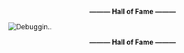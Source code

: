 **<p align="center">——— Hall of Fame ———</p>**
<img src="https://github.com/P0L3NARUBA/.github/assets/146978592/f9da16a1-3854-4ea9-900d-5a490cfc5f36" title="Debuggin.."><br>
**<p align="center">——— Hall of Fame ———</p>**

<!-- For those who reading this, dSB3aW4gYm9pLg== -->
